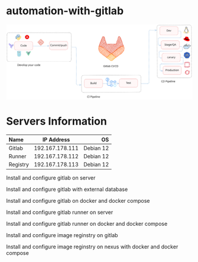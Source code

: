 # automation-with-gitlab

![readme](./assets/readme.svg)

# Servers Information

| Name              | IP Address            | OS        |
| :---------------- |  :------:             |  ----:    |
| Gitlab            |   192.167.178.111     | Debian 12 |
| Runner            |   192.167.178.112     | Debian 12 |
| Registry          |   192.167.178.113     | Debian 12 |

Install and configure gitlab on server

Install and configure gitlab with external database

Install and configure gitlab on docker and docker compose

Install and configure gitlab runner on server

Install and configure gitlab runner on docker and docker compose

Install and configure image reginstry on gitlab

Install and configure image reginstry on nexus with docker and docker compose

